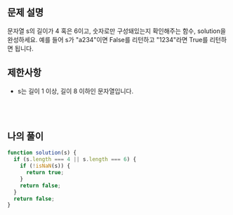 ## 문제 설명

문자열 s의 길이가 4 혹은 6이고, 숫자로만 구성돼있는지 확인해주는 함수, solution을 완성하세요. 예를 들어 s가 "a234"이면 False를 리턴하고 "1234"라면 True를 리턴하면 됩니다.

## 제한사항

- s는 길이 1 이상, 길이 8 이하인 문자열입니다.

<br/>
<br/>

## 나의 풀이

```js
function solution(s) {
  if (s.length === 4 || s.length === 6) {
    if (!isNaN(s)) {
      return true;
    }
    return false;
  }
  return false;
}
```
